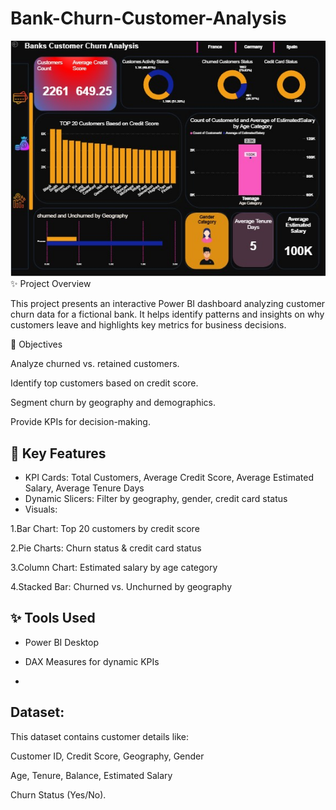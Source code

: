 # Bank-Churn-Customer-Analysis

![Alt Text](IMG-20250721-WA0001.jpg)
✨ Project Overview

This project presents an interactive Power BI dashboard analyzing customer churn data for a fictional bank. It helps identify patterns and insights on why customers leave and highlights key metrics for business decisions.

🎯 Objectives

Analyze churned vs. retained customers.

Identify top customers based on credit score.

Segment churn by geography and demographics.

Provide KPIs for decision-making.

## 📌 Key Features

- KPI Cards: Total Customers, Average Credit Score, Average Estimated Salary, Average Tenure Days
- Dynamic Slicers: Filter by geography, gender, credit card status
- Visuals:

1.Bar Chart: Top 20 customers by credit score

2.Pie Charts: Churn status & credit card status

3.Column Chart: Estimated salary by age category

4.Stacked Bar: Churned vs. Unchurned by geography

## ✨ Tools Used

- Power BI Desktop

- DAX Measures for dynamic KPIs
- 
## Dataset:

This dataset contains customer details like:

Customer ID, Credit Score, Geography, Gender

Age, Tenure, Balance, Estimated Salary

Churn Status (Yes/No).
